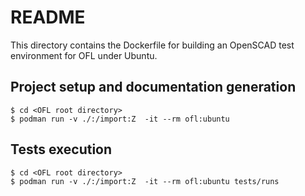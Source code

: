 # README

This directory contains the Dockerfile for building an OpenSCAD test environment
for OFL under Ubuntu.

## Project setup and documentation generation

    $ cd <OFL root directory>
    $ podman run -v ./:/import:Z  -it --rm ofl:ubuntu

## Tests execution

    $ cd <OFL root directory>
    $ podman run -v ./:/import:Z  -it --rm ofl:ubuntu tests/runs
